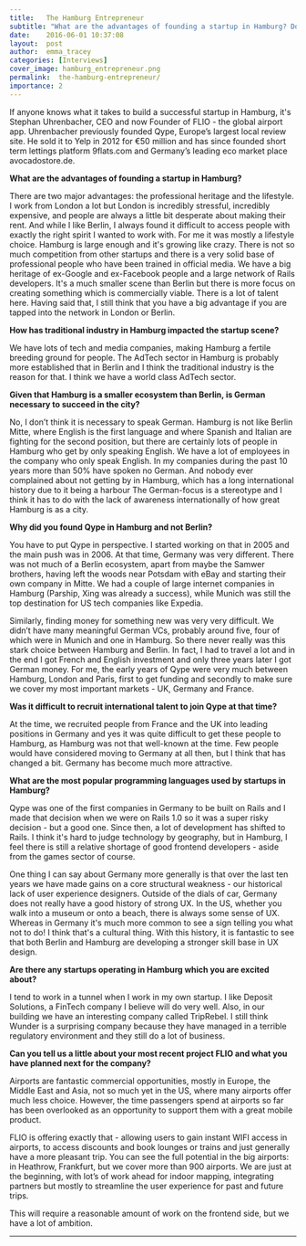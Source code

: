 ```yaml
---
title:   The Hamburg Entrepreneur
subtitle: "What are the advantages of founding a startup in Hamburg? Do you need to speak German to succeed in Hamburg? What are the most popular programming languages used by startups in Hamburg? We sat down with Stephan Uhrenbacher, the CEO and founder of FLIO, to discuss Hamburg's exciting startup scene!"
date:    2016-06-01 10:37:08
layout:  post
author:  emma_tracey
categories: [Interviews]
cover_image: hamburg_entrepreneur.png
permalink:  the-hamburg-entrepreneur/
importance: 2
---
```


If anyone knows what it takes to build a successful startup in Hamburg, it's Stephan Uhrenbacher, CEO and now Founder of FLIO - the global airport app. Uhrenbacher previously founded Qype, Europe’s largest local review site. He sold it to Yelp in 2012 for €50 million and has since founded short term lettings platform 9flats.com and Germany’s leading eco market place avocadostore.de. 

<!--more-->


**What are the advantages of founding a startup in Hamburg?** 

There are two major advantages: the professional heritage and the lifestyle.  I work from London a lot but London is incredibly stressful, incredibly expensive, and people are always a little bit desperate about making their rent. And while I like Berlin, I always found it difficult to access people with exactly the right spirit I wanted to work with. For me it was mostly a lifestyle choice. Hamburg is large enough and it's growing like crazy. There is not so much competition from other startups and there is a very solid base of professional people who have been trained in official media. We have  a big heritage of ex-Google and ex-Facebook people and a large network of Rails developers. It's a much smaller scene than Berlin but there is more focus on creating something which is commercially viable. There is a lot of talent here. Having said that, I still think that you have a big advantage if you are tapped into the network in London or Berlin. 

**How has traditional industry in Hamburg impacted the startup scene?** 

We have lots of tech and media companies, making Hamburg a fertile breeding ground for people. The AdTech sector in Hamburg is probably more established that in Berlin and I think the traditional industry is the reason for that. I think we have a world class AdTech sector. 

**Given that Hamburg is a smaller ecosystem than Berlin, is German necessary to succeed in the city?**

No, I don’t think it is necessary to speak German. Hamburg is not like Berlin Mitte, where English is the first language and where Spanish and Italian are fighting for the second position, but there are certainly lots of people in Hamburg who get by only speaking English. We have a lot of employees in the company who only speak English. In my  companies during the past 10 years more than 50% have spoken no German. And nobody ever complained about not getting by in Hamburg, which has a long international history due to it being a harbour  The German-focus is a stereotype and I think it has to do with the lack of awareness internationally of how great Hamburg is as a city.

**Why did you found Qype in Hamburg and not Berlin?**

You have to put Qype in perspective. I started working on that in 2005 and the main push was in 2006. At that time, Germany was very different. There was not much of a Berlin ecosystem, apart from maybe the Samwer brothers, having left the woods near Potsdam with eBay and starting their own company in Mitte. We had a couple of large internet companies in Hamburg (Parship, Xing was already a success), while Munich was still the top destination for US  tech companies like Expedia. 

Similarly, finding money for something new was very very difficult. We didn’t have many meaningful German VCs, probably around five, four of which were in Munich and one in Hamburg. So there never really was this stark choice between Hamburg and Berlin. In fact, I had to travel a lot and in the end I got French and English investment and only three years later I got German money. For me, the early years of Qype were very much between Hamburg, London and Paris, first to get funding and secondly to make sure we cover my most important markets - UK, Germany and France. 

**Was it difficult to recruit international talent to join Qype at that time?** 

At the time, we recruited people from France and the UK into leading positions in Germany and yes it was quite difficult to get these people to Hamburg, as Hamburg was not that well-known at the time. Few people would have considered moving to Germany at all then, but I think that has changed a bit. Germany has become much more attractive. 

**What are the most popular programming languages used by startups in Hamburg?**

Qype was one of the first companies in Germany to be built on Rails and I made that decision when we were on Rails 1.0 so it was a super risky decision - but a good one. Since then, a lot of development has shifted to Rails. I think it's hard to judge technology by geography, but in Hamburg, I feel there is still a relative shortage of good frontend developers - aside from the games sector of course.

One thing I can say about Germany more generally is that over the last ten years we have made gains on a core structural weakness - our historical lack of user experience designers. Outside of the dials of  car, Germany does not really have a good history of strong UX. In the US, whether you walk into a museum or onto a beach, there is always some sense of UX. Whereas in Germany it's much more common to see a sign telling you what not to do! I think that's a cultural thing. With this history, it is fantastic to see that both Berlin and Hamburg are developing a stronger skill base in UX design. 

**Are there any startups operating in Hamburg which you are excited about?**

I tend to work in a tunnel when I work in my own startup. I like Deposit Solutions, a FinTech company I believe will do very well. Also, in our building we have an interesting company called TripRebel. I still think Wunder is a surprising company because they have managed in a terrible regulatory environment and they still do a lot of business. 

**Can you tell us a little about your most recent project FLIO and what you have planned next for the company?**
 
Airports are fantastic commercial opportunities, mostly in Europe, the Middle East and Asia, not so much yet in the US, where many airports offer much less choice. However, the time passengers spend at airports so far has been overlooked as an opportunity to support them with a great mobile product. 

FLIO is offering exactly that - allowing users to gain instant WIFI access in airports, to access discounts and book lounges or trains and just generally have a more pleasant trip. You can see the full potential in the big airports: in Heathrow, Frankfurt, but we cover more than 900 airports. We are just at the beginning, with lot’s of work ahead for indoor mapping, integrating partners but mostly to streamline the user experience for past and future trips. 

 This will require a reasonable amount of work on the frontend side, but we have a lot of ambition. 
 
 * * *
 
